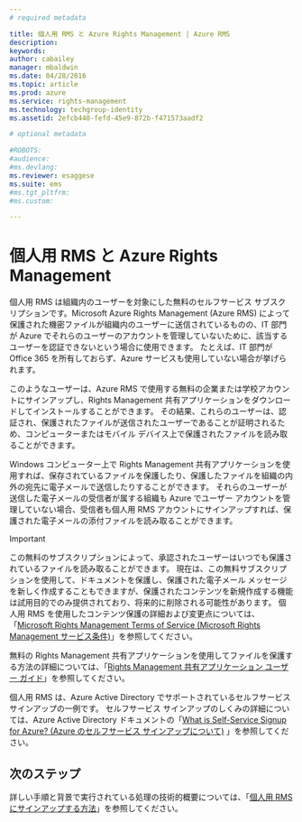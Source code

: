 ```yaml
---
# required metadata

title: 個人用 RMS と Azure Rights Management | Azure RMS
description:
keywords:
author: cabailey
manager: mbaldwin
ms.date: 04/28/2016
ms.topic: article
ms.prod: azure
ms.service: rights-management
ms.technology: techgroup-identity
ms.assetid: 2efcb440-fefd-45e9-872b-f471573aadf2

# optional metadata

#ROBOTS:
#audience:
#ms.devlang:
ms.reviewer: esaggese
ms.suite: ems
#ms.tgt_pltfrm:
#ms.custom:

---
```


# 個人用 RMS と Azure Rights Management
個人用 RMS は組織内のユーザーを対象にした無料のセルフサービス サブスクリプションです。Microsoft Azure Rights Management (Azure RMS) によって保護された機密ファイルが組織内のユーザーに送信されているものの、IT 部門が Azure でそれらのユーザーのアカウントを管理していないために、該当するユーザーを認証できないという場合に使用できます。 たとえば、IT 部門が Office 365 を所有しておらず、Azure サービスも使用していない場合が挙げられます。

このようなユーザーは、Azure RMS で使用する無料の企業または学校アカウントにサインアップし、Rights Management 共有アプリケーションをダウンロードしてインストールすることができます。 その結果、これらのユーザーは、認証され、保護されたファイルが送信されたユーザーであることが証明されるため、コンピューターまたはモバイル デバイス上で保護されたファイルを読み取ることができます。

Windows コンピューター上で Rights Management 共有アプリケーションを使用すれば、保存されているファイルを保護したり、保護したファイルを組織の内外の宛先に電子メールで送信したりすることができます。 それらのユーザーが送信した電子メールの受信者が属する組織も Azure でユーザー アカウントを管理していない場合、受信者も個人用 RMS アカウントにサインアップすれば、保護された電子メールの添付ファイルを読み取ることができます。

> [!IMPORTANT]
> この無料のサブスクリプションによって、承認されたユーザーはいつでも保護されているファイルを読み取ることができます。 現在は、この無料サブスクリプションを使用して、ドキュメントを保護し、保護された電子メール メッセージを新しく作成することもできますが、保護されたコンテンツを新規作成する機能は試用目的でのみ提供されており、将来的に削除される可能性があります。 個人用 RMS を使用したコンテンツ保護の詳細および変更点については、「[Microsoft Rights Management Terms of Service (Microsoft Rights Management サービス条件)](https://portal.aadrm.com/Legal/Service)」を参照してください。

無料の Rights Management 共有アプリケーションを使用してファイルを保護する方法の詳細については、「[Rights Management 共有アプリケーション ユーザー ガイド](../rms-client/sharing-app-user-guide.md)」を参照してください。

個人用 RMS は、Azure Active Directory でサポートされているセルフサービス サインアップの一例です。 セルフサービス サインアップのしくみの詳細については、Azure Active Directory ドキュメントの「[What is Self-Service Signup for Azure? (Azure のセルフサービス サインアップについて)](/active-directory/active-directory-self-service-signup) 」を参照してください。 

## 次のステップ
詳しい手順と背景で実行されている処理の技術的概要については、「[個人用 RMS にサインアップする方法](rms-for-individuals-user-sign-up.md)」を参照してください。 



<!--HONumber=Apr16_HO4-->


